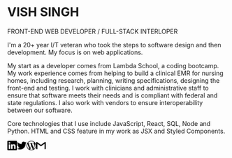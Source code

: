 # VISH SINGH
FRONT-END WEB DEVELOPER / FULL-STACK INTERLOPER

I'm a 20+ year I/T veteran who took the steps to software design and then development. My focus is on web applications. 

My start as a developer comes from Lambda School, a coding bootcamp. My work experience comes from helping to build a clinical EMR for nursing homes, including research, planning, writing specifications, designing the front-end and testing. I work with clinicians and administrative staff to ensure that software meets their needs and is compliant with federal and state regulations. I also work with vendors to ensure interoperability between our software.

Core technologies that I use include JavaScript, React, SQL, Node and Python. HTML and CSS feature in my work as JSX and Styled Components.

<p align='center'>
  <a href="https://www.linkedin.com/in/vish213/">
    <img align="left" alt="LinkedIn" width="22px" src="https://github.com/vishalicious213/one-off-resources/blob/master/img/social/linkedin.svg" />
  </a>

  <a href="https://twitter.com/vishalicious213">
    <img align="left" alt="Twitter" width="22px" src="https://github.com/vishalicious213/one-off-resources/blob/master/img/social/twitter.svg" />
  </a>

  <a href="https://neophyte.home.blog/">
    <img align="left" alt="WordPress" width="22px" src="https://github.com/vishalicious213/one-off-resources/blob/master/img/social/wordpress.svg" />
  </a>

  <a href="mailto:vishalicious213@gmail.com">
    <img align="left" alt="Gmail" width="22px" src="https://github.com/vishalicious213/one-off-resources/blob/master/img/social/gmail.svg" />
  </a>
</p>


<!--
**vishalicious213/vishalicious213** is a ✨ _special_ ✨ repository because its `README.md` (this file) appears on your GitHub profile.

### Hi there 👋 

Here are some ideas to get you started:

- 🔭 I’m currently working on ...
- 🌱 I’m currently learning ...
- 👯 I’m looking to collaborate on ...
- 🤔 I’m looking for help with ...
- 💬 Ask me about ...
- 📫 How to reach me: ...
- 😄 Pronouns: ...
- ⚡ Fun fact: ...
-->
